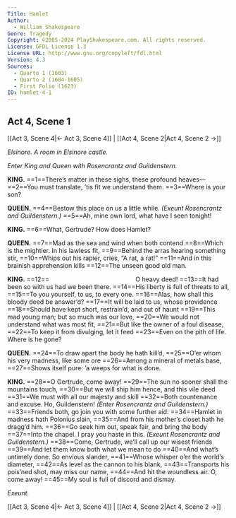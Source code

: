 ```yaml
---
Title: Hamlet
Author: 
  - William Shakespeare
Genre: Tragedy
Copyright: ©2005-2024 PlayShakespeare.com. All rights reserved.
License: GFDL License 1.3
License URL: http://www.gnu.org/copyleft/fdl.html
Version: 4.3
Sources:
  - Quarto 1 (1603)
  - Quarto 2 (1604-1605)
  - First Folio (1623)
ID: hamlet-4-1
---
```


## Act 4, Scene 1
[[Act 3, Scene 4|← Act 3, Scene 4]] | [[Act 4, Scene 2|Act 4, Scene 2 →]]

*Elsinore. A room in Elsinore castle.*

*Enter King and Queen with Rosencrantz and Guildenstern.*

**KING.**
==1==There’s matter in these sighs, these profound heaves⁠—
==2==You must translate, ’tis fit we understand them.
==3==Where is your son?

**QUEEN.**
==4==Bestow this place on us a little while.
*(Exeunt Rosencrantz and Guildenstern.)*
==5==Ah, mine own lord, what have I seen tonight!

**KING.**
==6==What, Gertrude? How does Hamlet?

**QUEEN.**
==7==Mad as the sea and wind when both contend
==8==Which is the mightier. In his lawless fit,
==9==Behind the arras hearing something stir,
==10==Whips out his rapier, cries, “A rat, a rat!”
==11==And in this brainish apprehension kills
==12==The unseen good old man.

**KING.**
==12==              O heavy deed!
==13==It had been so with us had we been there.
==14==His liberty is full of threats to all,
==15==To you yourself, to us, to every one.
==16==Alas, how shall this bloody deed be answer’d?
==17==It will be laid to us, whose providence
==18==Should have kept short, restrain’d, and out of haunt
==19==This mad young man; but so much was our love,
==20==We would not understand what was most fit,
==21==But like the owner of a foul disease,
==22==To keep it from divulging, let it feed
==23==Even on the pith of life. Where is he gone?

**QUEEN.**
==24==To draw apart the body he hath kill’d,
==25==O’er whom his very madness, like some ore
==26==Among a mineral of metals base,
==27==Shows itself pure: ’a weeps for what is done.

**KING.**
==28==O Gertrude, come away!
==29==The sun no sooner shall the mountains touch,
==30==But we will ship him hence, and this vile deed
==31==We must with all our majesty and skill
==32==Both countenance and excuse. Ho, Guildenstern!
*(Enter Rosencrantz and Guildenstern.)*
==33==Friends both, go join you with some further aid:
==34==Hamlet in madness hath Polonius slain,
==35==And from his mother’s closet hath he dragg’d him.
==36==Go seek him out, speak fair, and bring the body
==37==Into the chapel. I pray you haste in this.
*(Exeunt Rosencrantz and Guildenstern.)*
==38==Come, Gertrude, we’ll call up our wisest friends
==39==And let them know both what we mean to do
==40==And what’s untimely done. So envious slander,
==41==Whose whisper o’er the world’s diameter,
==42==As level as the cannon to his blank,
==43==Transports his pois’ned shot, may miss our name,
==44==And hit the woundless air. O, come away!
==45==My soul is full of discord and dismay.

*Exeunt.*

[[Act 3, Scene 4|← Act 3, Scene 4]] | [[Act 4, Scene 2|Act 4, Scene 2 →]]